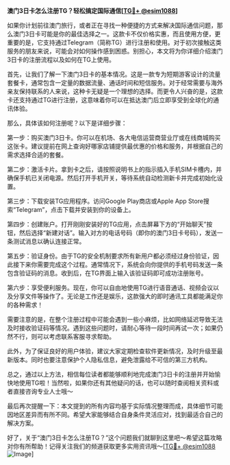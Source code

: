 **澳门3日卡怎么注册TG？轻松搞定国际通信[[TG💪+ @esim1088](https://t.me/s/esim1088)]**

如果你计划前往澳门旅行，或者正在寻找一种便捷的方式来解决国际通信问题，那么澳门3日卡可能是你的最佳选择之一。这款卡不仅价格实惠，而且使用方便，更重要的是，它支持通过Telegram（简称TG）进行注册和使用。对于初次接触这类服务的朋友来说，可能会对如何操作感到困惑。别担心，本文将为你详细介绍澳门3日卡的注册流程以及如何在TG上使用。

首先，让我们了解一下澳门3日卡的基本情况。这是一款专为短期游客设计的流量套餐卡，通常包含一定量的数据流量、通话时间和短信服务。对于经常需要与海外亲友保持联系的人来说，这种卡无疑是一个理想的选择。而更令人兴奋的是，这款卡还支持通过TG进行注册，这意味着你可以在抵达澳门后立即享受到全球化的通讯体验。

那么，具体该如何注册呢？以下是详细步骤：

第一步：购买澳门3日卡。你可以在机场、各大电信运营商营业厅或在线商城购买这张卡。建议提前在网上查询好哪家店铺提供最优惠的价格和服务，并根据自己的需求选择合适的套餐。

第二步：激活卡片。拿到卡之后，请按照说明书上的指示插入手机SIM卡槽内，并确保手机已关闭电源。然后打开手机开关，等待系统自动检测新卡并完成初始化设置。

第三步：下载安装TG应用程序。访问Google Play商店或Apple App Store搜索“Telegram”，点击下载并安装到你的设备上。

第四步：创建账户。打开刚刚安装好的TG应用，点击屏幕下方的“开始聊天”按钮，然后选择“新建对话”。输入对方的电话号码（即你的澳门3日卡号码），发送一条测试消息以确认连接正常。

第五步：验证身份。由于TG的安全机制要求所有新用户都必须经过身份验证，因此接下来你需要完成这个过程。通常情况下，系统会向你提供的手机号码发送一条包含验证码的消息。收到后，在TG界面上输入该验证码即可成功注册账号。

第六步：享受便利服务。现在，你可以自由地使用TG进行语音通话、视频会议以及分享文件等操作了。无论是工作还是娱乐，这款强大的即时通讯工具都能满足你的各种需求！

需要注意的是，在整个注册过程中可能会遇到一些小麻烦，比如网络延迟导致无法及时接收验证码等情况。遇到这些问题时，请耐心等待一段时间再试一次；如果仍然不行，则可以考虑联系客服寻求帮助。

此外，为了保证良好的用户体验，建议大家定期检查软件更新情况，及时升级至最新版本。同时也要注意保护个人隐私信息，避免泄露给不可信的第三方机构。

总之，通过以上方法，相信每位读者都能够顺利地完成澳门3日卡的注册并开始愉快地使用TG啦！当然啦，如果你还有其他疑问的话，也可以随时查阅相关资料或者直接咨询专业人士哦～

最后再次提醒一下：本文提到的所有内容均基于实际情况整理而成，具体细节可能因地区差异而有所不同。希望大家能够结合自身条件灵活应对，找到最适合自己的解决方案。

好了，关于“澳门3日卡怎么注册TG？”这个问题我们就聊到这里吧～希望这篇攻略对你有所帮助！记得关注我们的频道获取更多实用资讯哦～[[TG💪+ @esim1088](https://t.me/s/esim1088) ![Image](https://i.postimg.cc/4NQfJmqS/Snipaste-2025-05-13-00-14-12.png)]